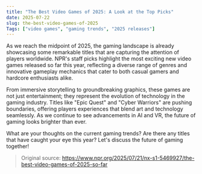 ```yaml
---
title: "The Best Video Games of 2025: A Look at the Top Picks"
date: 2025-07-22
slug: the-best-video-games-of-2025
Tags: ["video games", "gaming trends", "2025 releases"]
---
```

As we reach the midpoint of 2025, the gaming landscape is already showcasing some remarkable titles that are capturing the attention of players worldwide. NPR's staff picks highlight the most exciting new video games released so far this year, reflecting a diverse range of genres and innovative gameplay mechanics that cater to both casual gamers and hardcore enthusiasts alike.

From immersive storytelling to groundbreaking graphics, these games are not just entertainment; they represent the evolution of technology in the gaming industry. Titles like "Epic Quest" and "Cyber Warriors" are pushing boundaries, offering players experiences that blend art and technology seamlessly. As we continue to see advancements in AI and VR, the future of gaming looks brighter than ever.

What are your thoughts on the current gaming trends? Are there any titles that have caught your eye this year? Let's discuss the future of gaming together!
> Original source: https://www.npr.org/2025/07/21/nx-s1-5469927/the-best-video-games-of-2025-so-far